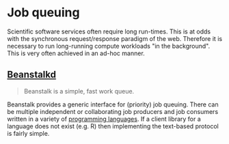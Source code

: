 # Job queuing

Scientific software services often require long run-times. This is at odds with the synchronous request/response paradigm of the web. Therefore it is necessary to run long-running compute workloads "in the background". This is very often achieved in an ad-hoc manner.

## [Beanstalkd](https://beanstalkd.github.io/)
> Beanstalk is a simple, fast work queue.

Beanstalk provides a generic interface for (priority) job queuing. There can be multiple independent or collaborating job producers and job consumers written in a variety of [programming languages](). If a client library for a language does not exist (e.g. R) then implementing the text-based protocol is fairly simple.
